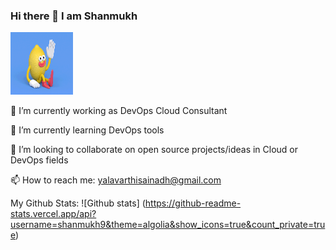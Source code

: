### Hi there 👋 I am Shanmukh  

<img src="waving.gif" width="100" height="100">

🔭 I’m currently working as DevOps Cloud Consultant

🌱 I’m currently learning DevOps tools

👯 I’m looking to collaborate on open source projects/ideas in Cloud or DevOps fields

📫 How to reach me: yalavarthisainadh@gmail.com


My Github Stats:
![Github stats] (https://github-readme-stats.vercel.app/api?username=shanmukh9&theme=algolia&show_icons=true&count_private=true)






<!--
**shanmukh9/shanmukh9** is a ✨ _special_ ✨ repository because its `README.md` (this file) appears on your GitHub profile.

Here are some ideas to get you started:

- 🔭 I’m currently working on ...
- 🌱 I’m currently learning ...
- 👯 I’m looking to collaborate on ...
- 🤔 I’m looking for help with ...
- 💬 Ask me about ...
- 📫 How to reach me: ...
- 😄 Pronouns: ...
- ⚡ Fun fact: ...
-->
